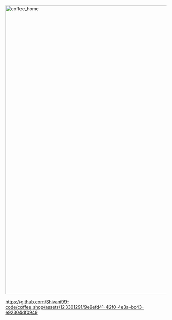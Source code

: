 <img width="905" alt="coffee_home" src="https://github.com/Shivani99-code/coffee_shop/assets/123301291/4c1971ce-0a22-470b-9b19-030a0a9b3bcd">


https://github.com/Shivani99-code/coffee_shop/assets/123301291/9e9efd41-42f0-4e3a-bc43-e92304df0949

